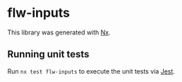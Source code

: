 # flw-inputs

This library was generated with [Nx](https://nx.dev).

## Running unit tests

Run `nx test flw-inputs` to execute the unit tests via [Jest](https://jestjs.io).
